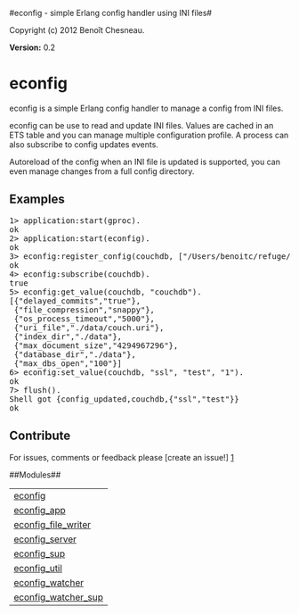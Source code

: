 

#econfig - simple Erlang config handler using INI files#


Copyright (c) 2012 Benoît Chesneau.

__Version:__ 0.2



econfig
=======



econfig is a simple Erlang config handler to manage a config from INI
files.



econfig can be use to read and update INI files. Values are cached in an
ETS table and you can manage multiple configuration profile. A process
can also subscribe to config updates events.



Autoreload of the config when an INI file is updated is supported, you can even
manage changes from a full config directory.



Examples
--------

<pre>
1> application:start(gproc).
ok
2> application:start(econfig).
ok
3> econfig:register_config(couchdb, ["/Users/benoitc/refuge/rcouch/rel/rcouch/etc/default.ini", "/Users/benoitc/refuge/rcouch/rel/rcouch/etc/local.ini"], [autoreload]).
ok
4> econfig:subscribe(couchdb).
true
5> econfig:get_value(couchdb, "couchdb").
[{"delayed_commits","true"},
 {"file_compression","snappy"},
 {"os_process_timeout","5000"},
 {"uri_file","./data/couch.uri"},
 {"index_dir","./data"},
 {"max_document_size","4294967296"},
 {"database_dir","./data"},
 {"max_dbs_open","100"}]
6> econfig:set_value(couchdb, "ssl", "test", "1").
ok
7> flush().
Shell got {config_updated,couchdb,{"ssl","test"}}
ok
</pre>




Contribute
----------
For issues, comments or feedback please [create an issue!] [1]

[1]: http://github.com/benoitc/econfig/issues "econfig issues"


##Modules##


<table width="100%" border="0" summary="list of modules">
<tr><td><a href="http://github.com/benoitc/econfig/blob/master/doc/econfig.md" class="module">econfig</a></td></tr>
<tr><td><a href="http://github.com/benoitc/econfig/blob/master/doc/econfig_app.md" class="module">econfig_app</a></td></tr>
<tr><td><a href="http://github.com/benoitc/econfig/blob/master/doc/econfig_file_writer.md" class="module">econfig_file_writer</a></td></tr>
<tr><td><a href="http://github.com/benoitc/econfig/blob/master/doc/econfig_server.md" class="module">econfig_server</a></td></tr>
<tr><td><a href="http://github.com/benoitc/econfig/blob/master/doc/econfig_sup.md" class="module">econfig_sup</a></td></tr>
<tr><td><a href="http://github.com/benoitc/econfig/blob/master/doc/econfig_util.md" class="module">econfig_util</a></td></tr>
<tr><td><a href="http://github.com/benoitc/econfig/blob/master/doc/econfig_watcher.md" class="module">econfig_watcher</a></td></tr>
<tr><td><a href="http://github.com/benoitc/econfig/blob/master/doc/econfig_watcher_sup.md" class="module">econfig_watcher_sup</a></td></tr></table>


